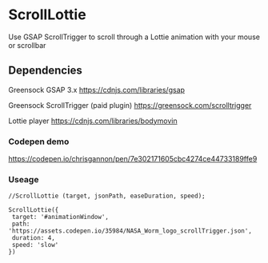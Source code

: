 # ScrollLottie
Use GSAP ScrollTrigger to scroll through a Lottie animation with your mouse or scrollbar

## Dependencies
Greensock GSAP 3.x
https://cdnjs.com/libraries/gsap

Greensock ScrollTrigger (paid plugin)
https://greensock.com/scrolltrigger

Lottie player
https://cdnjs.com/libraries/bodymovin


### Codepen demo
https://codepen.io/chrisgannon/pen/7e302171605cbc4274ce44733189ffe9 

### Useage
    //ScrollLottie (target, jsonPath, easeDuration, speed);

    ScrollLottie({
     target: '#animationWindow',
     path: 'https://assets.codepen.io/35984/NASA_Worm_logo_scrollTrigger.json', 
     duration: 4, 
     speed: 'slow'
    })

